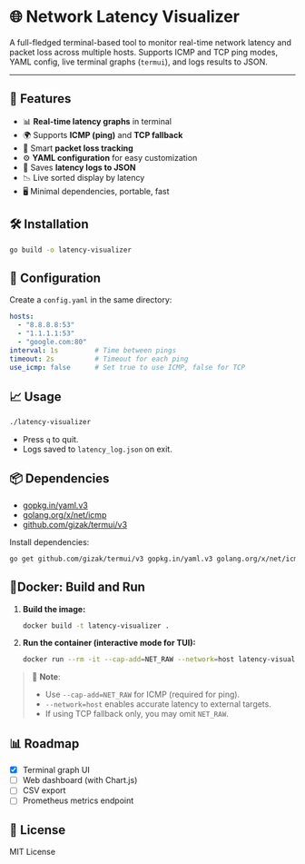 # 🌐 Network Latency Visualizer

A full-fledged terminal-based tool to monitor real-time network latency and packet loss across multiple hosts. Supports ICMP and TCP ping modes, YAML config, live terminal graphs (`termui`), and logs results to JSON.

<!-- ![screenshot](https://user-images.githubusercontent.com/placeholder/latency-visualizer-demo.gif) -->

---

## 🚀 Features

* 📊 **Real-time latency graphs** in terminal
* 🌍 Supports **ICMP (ping)** and **TCP fallback**
* 🧠 Smart **packet loss tracking**
* ⚙️ **YAML configuration** for easy customization
* 📁 Saves **latency logs to JSON**
* 📉 Live sorted display by latency
* 🖥️ Minimal dependencies, portable, fast

## 🛠️ Installation

```bash
go build -o latency-visualizer
```

## 🧾 Configuration

Create a `config.yaml` in the same directory:

```yaml
hosts:
  - "8.8.8.8:53"
  - "1.1.1.1:53"
  - "google.com:80"
interval: 1s         # Time between pings
timeout: 2s          # Timeout for each ping
use_icmp: false      # Set true to use ICMP, false for TCP
```

## 📈 Usage

```bash
./latency-visualizer
```

* Press `q` to quit.
* Logs saved to `latency_log.json` on exit.

## 📦 Dependencies

* [gopkg.in/yaml.v3](https://pkg.go.dev/gopkg.in/yaml.v3)
* [golang.org/x/net/icmp](https://pkg.go.dev/golang.org/x/net/icmp)
* [github.com/gizak/termui/v3](https://github.com/gizak/termui)

Install dependencies:

```bash
go get github.com/gizak/termui/v3 gopkg.in/yaml.v3 golang.org/x/net/icmp
```

## 🧪Docker: Build and Run

1. **Build the image:**

   ```bash
   docker build -t latency-visualizer .
   ```

2. **Run the container (interactive mode for TUI):**

   ```bash
   docker run --rm -it --cap-add=NET_RAW --network=host latency-visualizer
   ```

> 📌 **Note**:
>
> * Use `--cap-add=NET_RAW` for ICMP (required for ping).
> * `--network=host` enables accurate latency to external targets.
> * If using TCP fallback only, you may omit `NET_RAW`.

## 📊 Roadmap

* [x] Terminal graph UI
* [ ] Web dashboard (with Chart.js)
* [ ] CSV export
* [ ] Prometheus metrics endpoint

## 📄 License

MIT License
